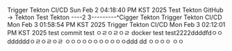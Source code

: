 






Trigger Tekton CI/CD Sun Feb  2 04:18:40 PM KST 2025
Test Tekton GitHub → Tekton
Test Tekton ----2
3---------^Cigger Tekton
Trigger Tekton CI/CD Mon Feb  3 01:58:54 PM KST 2025
Trigger Tekton CI/CD Mon Feb  3 02:12:01 PM KST 2025
test
commit test
ㅇㄹㅇㄹㅇㄹ
docker test
test2222ddddfdㅇㅇ
ddddddㅇㄹㅇㄹㅇㄹ
ㅇㅇㅇㅇㅇㅇㅇㅇㅇㅇㅇddd
dd
ㅇㅇㅇㅇ
ㅇㅇ
